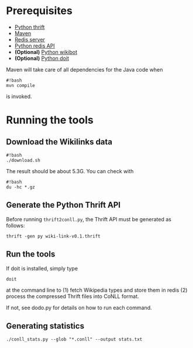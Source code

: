 # Prerequisites #

* [Python thrift](https://pypi.python.org/pypi/thrift)
* [Maven](https://maven.apache.org/)
* [Redis server](http://redis.io/)
* [Python redis API](https://pypi.python.org/pypi/redis) 
* **(Optional)** [Python wikibot](https://github.com/wikimedia/pywikibot-core)
* **(Optional)** [Python doit](http://pydoit.org/)

Maven will take care of all dependencies for the Java code when

```
#!bash
mvn compile
```
is invoked.

# Running the tools #

## Download the Wikilinks data ##

```
#!bash
./download.sh
```

The result should be about 5.3G. You can check with
```
#!bash
du -hc *.gz
```

## Generate the Python Thrift API ##

Before running ```thrift2conll.py```, the Thrift API must be generated as follows: 
```
thrift -gen py wiki-link-v0.1.thrift
```

## Run the tools ##

If doit is installed, simply type 
```
doit
```
at the command line to (1) fetch Wikipedia types and store them in redis (2) process the compressed Thrift files into CoNLL format.

If not, see dodo.py for details on how to run each command.

## Generating statistics ##
```
./conll_stats.py --glob "*.conll" --output stats.txt
```